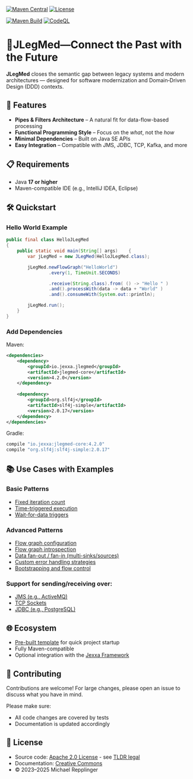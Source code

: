 [![Maven Central](https://img.shields.io/maven-central/v/io.jexxa.jlegmed/jlegmed-core)](https://maven-badges.herokuapp.com/maven-central/io.jexxa.jlegmed/jlegmed-core/) [![License](https://img.shields.io/badge/License-Apache%202.0-blue.svg)](https://opensource.org/licenses/Apache-2.0)

[![Maven Build](https://github.com/jexxa-projects/JLegMed/actions/workflows/mavenBuild.yml/badge.svg)](https://github.com/jexxa-projects/JLegMed/actions/workflows/mavenBuild.yml)
[![CodeQL](https://github.com/jexxa-projects/JLegMed/actions/workflows/codeql-analysis.yml/badge.svg)](https://github.com/jexxa-projects/JLegMed/actions/workflows/codeql-analysis.yml)
# 🧩JLegMed—Connect the Past with the Future

**JLegMed** closes the semantic gap between legacy systems and modern architectures — designed for software modernization and Domain‑Driven Design (DDD) contexts.


## 🚀 Features

- **Pipes & Filters Architecture** – A natural fit for data-flow-based processing
- **Functional Programming Style** – Focus on the *what*, not the *how*
- **Minimal Dependencies** – Built on Java SE APIs
- **Easy Integration** – Compatible with JMS, JDBC, TCP, Kafka, and more

## 📋 Requirements

- Java **17 or higher**
- Maven-compatible IDE (e.g., IntelliJ IDEA, Eclipse)

## 🛠️ Quickstart
### Hello World Example
```java     
public final class HelloJLegMed
{
    public static void main(String[] args)    {
        var jLegMed = new JLegMed(HelloJLegMed.class);

        jLegMed.newFlowGraph("HelloWorld")
                .every(1, TimeUnit.SECONDS)

                .receive(String.class).from( () -> "Hello " )
                .and().processWith(data -> data + "World" )
                .and().consumeWith(System.out::println);

        jLegMed.run();
    }
}
```    

### Add Dependencies

Maven:
```xml
<dependencies>
    <dependency>
        <groupId>io.jexxa.jlegmed</groupId>
        <artifactId>jlegmed-core</artifactId>
        <version>4.2.0</version>
    </dependency>
    
    <dependency>
        <groupId>org.slf4j</groupId>
        <artifactId>slf4j-simple</artifactId>
        <version>2.0.17</version>
    </dependency>
</dependencies>
```

Gradle:

```groovy
compile "io.jexxa:jlegmed-core:4.2.0"
compile "org.slf4j:slf4j-simple:2.0.17"
``` 
## 📚 Use Cases with Examples

### Basic Patterns
* [Fixed iteration count](jlegmed-core/src/test/java/io/jexxa/jlegmed/examples/RepeatFlowGraphTest.java)
* [Time-triggered execution](jlegmed-core/src/test/java/io/jexxa/jlegmed/examples/ReceiveFlowGraphTest.java)
* [Wait-for-data triggers](jlegmed-core/src/test/java/io/jexxa/jlegmed/examples/AwaitFlowGraphTest.java)

### Advanced Patterns
* [Flow graph configuration](jlegmed-core/src/test/java/io/jexxa/jlegmed/examples/FlowGraphConfigurationTest.java)
* [Flow graph introspection](jlegmed-core/src/test/java/io/jexxa/jlegmed/plugins/monitor/FlowGraphMonitorTest.java)
* [Data fan-out / fan-in (multi-sinks/sources)](jlegmed-core/src/test/java/io/jexxa/jlegmed/plugins/generic/muxer/ThreadedMultiplexerTest.java)
* [Custom error handling strategies](jlegmed-core/src/test/java/io/jexxa/jlegmed/examples/ErrorHandlingTest.java)
* [Bootstrapping and flow control](jlegmed-core/src/test/java/io/jexxa/jlegmed/examples/BootstrappingFlowGraphTest.java)

### Support for sending/receiving over:
* [JMS (e.g., ActiveMQ)](jlegmed-core/src/test/java/io/jexxa/jlegmed/plugins/messaging/jms/MessagingTestIT.java)
* [TCP Sockets](jlegmed-core/src/test/java/io/jexxa/jlegmed/plugins/messaging/tcp/TCPMessagingIT.java)
* [JDBC (e.g., PostgreSQL)](jlegmed-core/src/test/java/io/jexxa/jlegmed/plugins/persistence/jdbc/JDBCFlowGraphsIT.java)

## 🌐 Ecosystem
* [Pre-built template](https://github.com/jexxa-projects/JexxaArchetypes) for quick project startup
* Fully Maven-compatible
* Optional integration with the [Jexxa Framework](https://www.jexxa.io)


## 🤝 Contributing

Contributions are welcome!
For large changes, please open an issue to discuss what you have in mind.

Please make sure:
* All code changes are covered by tests
* Documentation is updated accordingly

## 📜 License
* Source code: [Apache 2.0 License](LICENSE) - see [TLDR legal](https://tldrlegal.com/license/apache-license-2.0-(apache-2.0))
* Documentation: [Creative Commons](https://creativecommons.org/licenses/by/4.0/)
* ©️ 2023–2025 Michael Repplinger

